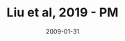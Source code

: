 ---
title: Liu et al, 2019 - PM
image: https://www.cycif.org/assets/img/liu-lin-2019/PM.jpg
date: '2009-01-31'
minerva_link: https://www.cycif.org/data/liu-lin-2019/PM.html
info_link: https://www.cycif.org/data/liu-lin-2019/index.html
show_page_link: false
---